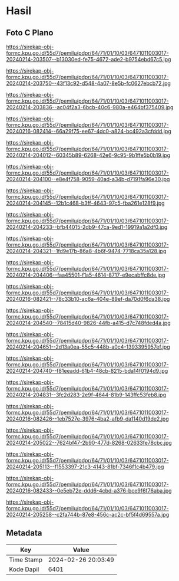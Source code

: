 # Hasil

## Foto C Plano

https://sirekap-obj-formc.kpu.go.id/55d7/pemilu/pdpr/64/71/01/10/03/6471011003017-20240214-203507--b13030ed-fe75-4672-ade2-b9754ebd67c5.jpg

https://sirekap-obj-formc.kpu.go.id/55d7/pemilu/pdpr/64/71/01/10/03/6471011003017-20240214-203750--43f13c92-d548-4a07-8e5b-fc0627ebcb72.jpg

https://sirekap-obj-formc.kpu.go.id/55d7/pemilu/pdpr/64/71/01/10/03/6471011003017-20240214-203836--ac04f2a3-6bcb-40c6-980a-e464bf375409.jpg

https://sirekap-obj-formc.kpu.go.id/55d7/pemilu/pdpr/64/71/01/10/03/6471011003017-20240216-082414--66a29f75-ee67-4dc0-a824-bc492a3cfddd.jpg

https://sirekap-obj-formc.kpu.go.id/55d7/pemilu/pdpr/64/71/01/10/03/6471011003017-20240214-204012--60345b89-6268-42e6-9c95-9b1ffe5b0b19.jpg

https://sirekap-obj-formc.kpu.go.id/55d7/pemilu/pdpr/64/71/01/10/03/6471011003017-20240214-204100--e8e4f758-9059-40ad-a34b-d7191fa96e30.jpg

https://sirekap-obj-formc.kpu.go.id/55d7/pemilu/pdpr/64/71/01/10/03/6471011003017-20240214-204145--12b1c468-b3ff-4643-97c5-fba261e128f9.jpg

https://sirekap-obj-formc.kpu.go.id/55d7/pemilu/pdpr/64/71/01/10/03/6471011003017-20240214-204233--bfb44015-2db9-47ca-9ed1-19919a1a2df0.jpg

https://sirekap-obj-formc.kpu.go.id/55d7/pemilu/pdpr/64/71/01/10/03/6471011003017-20240214-204321--1fd9e17b-86a8-4b6f-9474-7718ca35a128.jpg

https://sirekap-obj-formc.kpu.go.id/55d7/pemilu/pdpr/64/71/01/10/03/6471011003017-20240214-204406--faa45501-f1a5-4614-8717-e9ecabffc8de.jpg

https://sirekap-obj-formc.kpu.go.id/55d7/pemilu/pdpr/64/71/01/10/03/6471011003017-20240216-082421--78c33b10-ac6a-404e-89ef-da70d0f6da38.jpg

https://sirekap-obj-formc.kpu.go.id/55d7/pemilu/pdpr/64/71/01/10/03/6471011003017-20240214-204540--78415d40-9826-44fb-a415-d7c748fded4a.jpg

https://sirekap-obj-formc.kpu.go.id/55d7/pemilu/pdpr/64/71/01/10/03/6471011003017-20240214-204651--2d13a0ea-55c5-448b-a0c4-1393395957ef.jpg

https://sirekap-obj-formc.kpu.go.id/55d7/pemilu/pdpr/64/71/01/10/03/6471011003017-20240214-204740--f81eeadd-61b4-48cb-8215-bda14f0194d9.jpg

https://sirekap-obj-formc.kpu.go.id/55d7/pemilu/pdpr/64/71/01/10/03/6471011003017-20240214-204831--3fc2d283-2e9f-4644-81b9-143ffc53feb8.jpg

https://sirekap-obj-formc.kpu.go.id/55d7/pemilu/pdpr/64/71/01/10/03/6471011003017-20240216-082426--1eb7527e-3976-4ba2-afb9-da1140d19de2.jpg

https://sirekap-obj-formc.kpu.go.id/55d7/pemilu/pdpr/64/71/01/10/03/6471011003017-20240214-205022--7624bf47-2b90-477d-8268-02633fe78cbc.jpg

https://sirekap-obj-formc.kpu.go.id/55d7/pemilu/pdpr/64/71/01/10/03/6471011003017-20240214-205113--f1553397-21c3-4143-81bf-7346f1c4b479.jpg

https://sirekap-obj-formc.kpu.go.id/55d7/pemilu/pdpr/64/71/01/10/03/6471011003017-20240216-082433--0e5eb72e-ddd6-4cbd-a376-bce9f6f76aba.jpg

https://sirekap-obj-formc.kpu.go.id/55d7/pemilu/pdpr/64/71/01/10/03/6471011003017-20240214-205258--c2fa744b-87e8-456c-ac2c-bf5f4d69557a.jpg


## Metadata

| Key        | Value               |
| ---------- | ------------------- |
| Time Stamp | 2024-02-26 20:03:49 |
| Kode Dapil | 6401                |



